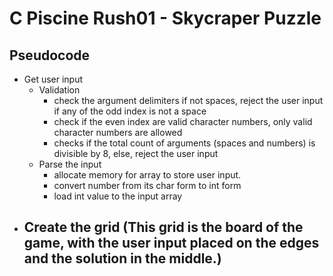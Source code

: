 # C Piscine Rush01 - Skycraper Puzzle

## Pseudocode

- Get user input
  - Validation
    - check the argument delimiters if not spaces, reject the user input if any of the odd index is not a space
    - check if the even index are valid character numbers, only valid character numbers are allowed
    - checks if the total count of arguments (spaces and numbers) is divisible by 8, else, reject the user input
  - Parse the input
    - allocate memory for array to store user input.
    - convert number from its char form to int form
    - load int value to the input array
- Create the grid (This grid is the board of the game, with the user input placed on the edges and the solution in the middle.)
  -
